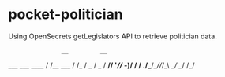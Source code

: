 # pocket-politician

Using OpenSecrets getLegislators API to retrieve politician data.



                   __         __ 
   ___  ___  ____ / /__ ___  / /_
  / _ \/ _ \/ __//  '_// -_)/ __/
 / .__/\___/\__//_/\_\ \__/ \__/ 
/_/
